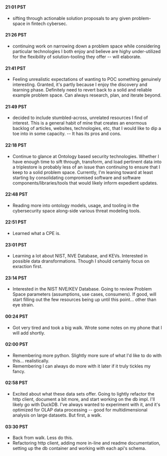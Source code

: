 #

#### 21:01 PST

- sifting through actionable solution proposals to any given problem-space in fintech cybersec.

#### 21:26 PST

- continuing work on narrowing down a problem space while considering particular technologies I both enjoy and believe are highy under-utilized for the flexibility of solution-tooling they offer -- will elaborate. 

#### 21:41 PST

- Feeling unrealistic expectations of wanting to POC something genuinely interesting. Granted, it's partly because I enjoy the discovery and learning phase. Definitely need to revert back to a solid and reliable example problem space. Can always research, plan, and iterate beyond. 

#### 21:49 PST

- decided to include stumbled-across, unrelated resources I find of interest. This is a general habit of mine that creates an enormous backlog of articles, websites, technologies, etc, that I would like to dip a toe into in some capacity. -- It has its pros and cons.

#### 22:18 PST

- Continue to glance at Ontology based security technologies. Whether I have enough time to sift through, transform, and load pertinent data into a triplestore is probably less of an issue than continuing to ensure that I keep to a solid problem space. Currently, I'm leaning toward at least starting by consolidating compromised software and software components/libraries/tools that would likely inform expedient updates. 

#### 22:48 PST

- Reading more into ontology models, usage, and tooling in the cybersecurity space along-side various threat modeling tools. 

#### 22:51 PST

- Learned what a CPE is.

#### 23:01 PST

- Learning a lot about NIST, NVE Database, and KEVs. Interested in possible data dransformations. Though I should certainly focus on exraction first. 

#### 23:14 PST

- Interested in the NIST NVE/KEV Database. Going to review Problem Space parameters (assumptions, use cases, consumers). If good, will start filling out the few resources being up until this point... other than eye strain.

#### 00:24 PST

- Got very tired and took a big walk. Wrote some notes on my phone that I will add shortly.

#### 02:00 PST

- Remembering more python. Slightly more sure of what I'd like to do with this... realistically.
- Remembering I can always do more with it later if it truly tickles my fancy.

#### 02:58 PST

- Excited about what these data sets offer. Going to lightly refactor the http client, document a bit more, and start working on the db impl. I'll likely go with DuckDB. I've always wanted to experiment with it, and it's optimized for OLAP data processing -- good for multidimensional analysis on large datasets. But first, a walk.

#### 03:30 PST

- Back from walk. Less do this.
- Refactoring http client, adding more in-line and readme documentation, setting up the db container and working with each api's schema.
